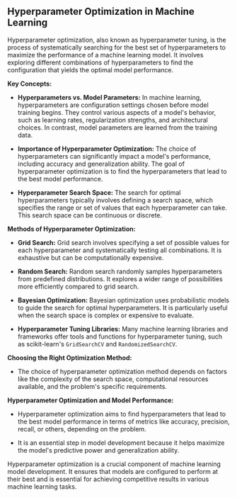 ## Hyperparameter Optimization in Machine Learning

Hyperparameter optimization, also known as hyperparameter tuning, is the process of systematically searching for the best set of hyperparameters to maximize the performance of a machine learning model. It involves exploring different combinations of hyperparameters to find the configuration that yields the optimal model performance.

**Key Concepts:**

- **Hyperparameters vs. Model Parameters:** In machine learning, hyperparameters are configuration settings chosen before model training begins. They control various aspects of a model's behavior, such as learning rates, regularization strengths, and architectural choices. In contrast, model parameters are learned from the training data.

- **Importance of Hyperparameter Optimization:** The choice of hyperparameters can significantly impact a model's performance, including accuracy and generalization ability. The goal of hyperparameter optimization is to find the hyperparameters that lead to the best model performance.

- **Hyperparameter Search Space:** The search for optimal hyperparameters typically involves defining a search space, which specifies the range or set of values that each hyperparameter can take. This search space can be continuous or discrete.

**Methods of Hyperparameter Optimization:**

- **Grid Search:** Grid search involves specifying a set of possible values for each hyperparameter and systematically testing all combinations. It is exhaustive but can be computationally expensive.

- **Random Search:** Random search randomly samples hyperparameters from predefined distributions. It explores a wider range of possibilities more efficiently compared to grid search.

- **Bayesian Optimization:** Bayesian optimization uses probabilistic models to guide the search for optimal hyperparameters. It is particularly useful when the search space is complex or expensive to evaluate.

- **Hyperparameter Tuning Libraries:** Many machine learning libraries and frameworks offer tools and functions for hyperparameter tuning, such as scikit-learn's `GridSearchCV` and `RandomizedSearchCV`.

**Choosing the Right Optimization Method:**

- The choice of hyperparameter optimization method depends on factors like the complexity of the search space, computational resources available, and the problem's specific requirements.

**Hyperparameter Optimization and Model Performance:**

- Hyperparameter optimization aims to find hyperparameters that lead to the best model performance in terms of metrics like accuracy, precision, recall, or others, depending on the problem.

- It is an essential step in model development because it helps maximize the model's predictive power and generalization ability.

Hyperparameter optimization is a crucial component of machine learning model development. It ensures that models are configured to perform at their best and is essential for achieving competitive results in various machine learning tasks.
